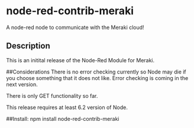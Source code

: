 # node-red-contrib-meraki
A node-red node to communicate with the Meraki cloud!

## Description
This is an initital release of the Node-Red Module for Meraki.

##Considerations
There is no error checking currently so Node may die if you choose something that it does not like. Error checking is coming in the next version.

There is only GET functionality so far.

This release requires at least 6.2 version of Node.

##Install:
npm install node-red-contrib-meraki

